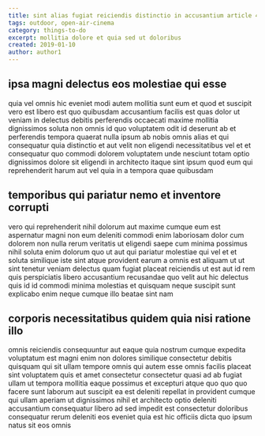 ```yaml
---
title: sint alias fugiat reiciendis distinctio in accusantium article 4723
tags: outdoor, open-air-cinema
category: things-to-do
excerpt: mollitia dolore et quia sed ut doloribus
created: 2019-01-10
author: author1
---
```


## ipsa magni delectus eos molestiae qui esse

quia vel omnis hic eveniet modi autem mollitia sunt eum et quod et suscipit vero est libero est quo quibusdam accusantium facilis est quas dolor ut veniam in delectus debitis perferendis occaecati maxime mollitia dignissimos soluta non omnis id quo voluptatem odit id deserunt ab et perferendis tempora quaerat nulla ipsum ab nobis omnis alias et qui consequatur quia distinctio et aut velit non eligendi necessitatibus vel et et consequatur quo commodi dolorem voluptatem unde nesciunt totam optio dignissimos dolore sit eligendi in architecto itaque sint ipsum quod eum qui reprehenderit harum aut vel quia in a tempora quae quibusdam

## temporibus qui pariatur nemo et inventore corrupti

vero qui reprehenderit nihil dolorum aut maxime cumque eum est aspernatur magni non eum deleniti commodi enim laboriosam dolor cum dolorem non nulla rerum veritatis ut eligendi saepe cum minima possimus nihil soluta enim dolorum quo ut aut qui pariatur molestiae qui vel et et soluta similique iste sint atque provident earum a omnis est aliquam ut ut sint tenetur veniam delectus quam fugiat placeat reiciendis ut est aut id rem quis perspiciatis libero accusantium recusandae quo velit aut hic delectus quis id id commodi minima molestias et quisquam neque suscipit sunt explicabo enim neque cumque illo beatae sint nam

## corporis necessitatibus quidem quia nisi ratione illo

omnis reiciendis consequuntur aut eaque quia nostrum cumque expedita voluptatum est magni enim non dolores similique consectetur debitis quisquam qui sit ullam tempore omnis qui autem esse omnis facilis placeat sint voluptatem quis et amet consectetur consectetur quasi ad ab fugiat ullam ut tempora mollitia eaque possimus et excepturi atque quo quo quo facere sunt laborum aut suscipit ea est deleniti repellat in provident cumque qui ullam aperiam ut dignissimos nihil et architecto optio deleniti accusantium consequatur libero ad sed impedit est consectetur doloribus consequatur rerum deleniti eos eveniet quia est hic officiis dicta quo ipsum natus sit eos omnis

